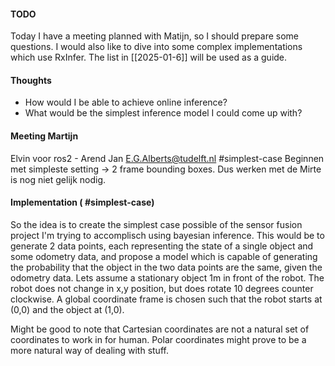 #### TODO
Today I have a meeting planned with Matijn, so I should prepare some questions. I would also like to dive into some complex implementations which use RxInfer. The list in [[2025-01-6]] will be used as a guide.
#### Thoughts
- How would I be able to achieve online inference?
- What would be the simplest inference model I could come up with?
#### Meeting Martijn
Elvin  voor ros2 - Arend Jan
E.G.Alberts@tudelft.nl
#simplest-case Beginnen met simpleste setting -> 2 frame bounding boxes. Dus werken met de Mirte is nog niet gelijk nodig.
#### Implementation ( #simplest-case) 
So the idea is to create the simplest case possible of the sensor fusion project I'm trying to accomplisch using bayesian inference. This would be to generate 2 data points, each representing the state of a single object and some odometry data, and propose a model which is capable of generating the probability that the object in the two data points are the same, given the odometry data. Lets assume a stationary object 1m in front of the robot. The robot does not change in x,y position, but does rotate 10 degrees counter clockwise. A global coordinate frame is chosen such that the robot starts at (0,0) and the object at (1,0).

Might be good to note that Cartesian coordinates are not a natural set of coordinates to work in for human. Polar coordinates might prove to be a more natural way of dealing with stuff. 
